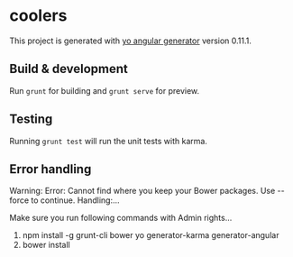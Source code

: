 # coolers

This project is generated with [yo angular generator](https://github.com/yeoman/generator-angular)
version 0.11.1.

## Build & development

Run `grunt` for building and `grunt serve` for preview.

## Testing

Running `grunt test` will run the unit tests with karma.


## Error handling

Warning: Error: Cannot find where you keep your Bower packages. Use --force to continue.
Handling:...

Make sure you run following commands with Admin rights...

1. npm install -g grunt-cli bower yo generator-karma generator-angular
2. bower install

